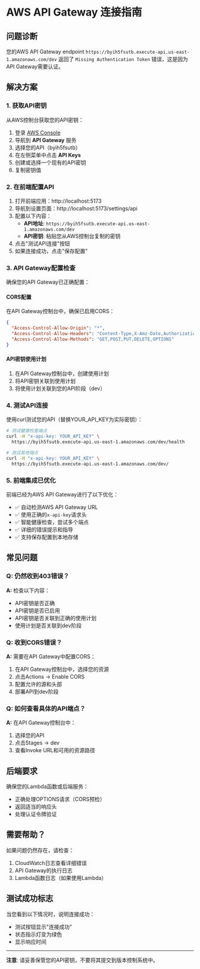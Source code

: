 # AWS API Gateway 连接指南

## 问题诊断

您的AWS API Gateway endpoint `https://byih5fsutb.execute-api.us-east-1.amazonaws.com/dev` 返回了 `Missing Authentication Token` 错误，这是因为API Gateway需要认证。

## 解决方案

### 1. 获取API密钥

从AWS控制台获取您的API密钥：

1. 登录 [AWS Console](https://console.aws.amazon.com/)
2. 导航到 **API Gateway** 服务
3. 选择您的API（byih5fsutb）
4. 在左侧菜单中点击 **API Keys**
5. 创建或选择一个现有的API密钥
6. 复制密钥值

### 2. 在前端配置API

1. 打开前端应用：http://localhost:5173
2. 导航到设置页面：http://localhost:5173/settings/api
3. 配置以下内容：
   - **API地址**: `https://byih5fsutb.execute-api.us-east-1.amazonaws.com/dev`
   - **API密钥**: 粘贴您从AWS控制台复制的密钥
4. 点击"测试API连接"按钮
5. 如果连接成功，点击"保存配置"

### 3. API Gateway配置检查

确保您的API Gateway已正确配置：

#### CORS配置
在API Gateway控制台中，确保已启用CORS：

```json
{
  "Access-Control-Allow-Origin": "*",
  "Access-Control-Allow-Headers": "Content-Type,X-Amz-Date,Authorization,X-Api-Key,X-Amz-Security-Token",
  "Access-Control-Allow-Methods": "GET,POST,PUT,DELETE,OPTIONS"
}
```

#### API密钥使用计划
1. 在API Gateway控制台中，创建使用计划
2. 将API密钥关联到使用计划
3. 将使用计划关联到您的API阶段（dev）

### 4. 测试API连接

使用curl测试您的API（替换YOUR_API_KEY为实际密钥）：

```bash
# 测试健康检查端点
curl -H "x-api-key: YOUR_API_KEY" \
  https://byih5fsutb.execute-api.us-east-1.amazonaws.com/dev/health

# 测试其他端点
curl -H "x-api-key: YOUR_API_KEY" \
  https://byih5fsutb.execute-api.us-east-1.amazonaws.com/dev/
```

### 5. 前端集成已优化

前端已经为AWS API Gateway进行了以下优化：

- ✅ 自动检测AWS API Gateway URL
- ✅ 使用正确的`x-api-key`请求头
- ✅ 智能健康检查，尝试多个端点
- ✅ 详细的错误提示和指导
- ✅ 支持保存配置到本地存储

## 常见问题

### Q: 仍然收到403错误？
**A:** 检查以下内容：
- API密钥是否正确
- API密钥是否已启用
- API密钥是否关联到正确的使用计划
- 使用计划是否关联到dev阶段

### Q: 收到CORS错误？
**A:** 需要在API Gateway中配置CORS：
1. 在API Gateway控制台中，选择您的资源
2. 点击Actions → Enable CORS
3. 配置允许的源和头部
4. 部署API到dev阶段

### Q: 如何查看具体的API端点？
**A:** 在API Gateway控制台中：
1. 选择您的API
2. 点击Stages → dev
3. 查看Invoke URL和可用的资源路径

## 后端要求

确保您的Lambda函数或后端服务：
- 正确处理OPTIONS请求（CORS预检）
- 返回适当的响应头
- 处理认证令牌验证

## 需要帮助？

如果问题仍然存在，请检查：
1. CloudWatch日志查看详细错误
2. API Gateway的执行日志
3. Lambda函数日志（如果使用Lambda）

## 测试成功标志

当您看到以下情况时，说明连接成功：
- 测试按钮显示"连接成功"
- 状态指示灯变为绿色
- 显示响应时间

---

**注意**: 请妥善保管您的API密钥，不要将其提交到版本控制系统中。